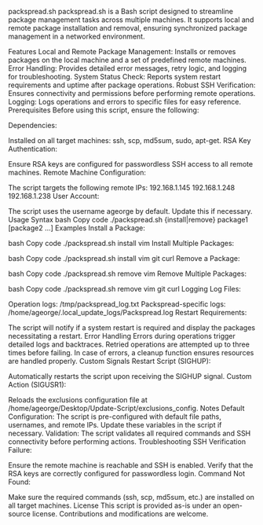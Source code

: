 
packspread.sh
packspread.sh is a Bash script designed to streamline package management tasks across multiple machines. It supports local and remote package installation and removal, ensuring synchronized package management in a networked environment.

Features
Local and Remote Package Management: Installs or removes packages on the local machine and a set of predefined remote machines.
Error Handling: Provides detailed error messages, retry logic, and logging for troubleshooting.
System Status Check: Reports system restart requirements and uptime after package operations.
Robust SSH Verification: Ensures connectivity and permissions before performing remote operations.
Logging: Logs operations and errors to specific files for easy reference.
Prerequisites
Before using this script, ensure the following:

Dependencies:

Installed on all target machines: ssh, scp, md5sum, sudo, apt-get.
RSA Key Authentication:

Ensure RSA keys are configured for passwordless SSH access to all remote machines.
Remote Machine Configuration:

The script targets the following remote IPs:
192.168.1.145
192.168.1.248
192.168.1.238
User Account:

The script uses the username ageorge by default. Update this if necessary.
Usage
Syntax
bash
Copy code
./packspread.sh {install|remove} package1 [package2 ...]
Examples
Install a Package:

bash
Copy code
./packspread.sh install vim
Install Multiple Packages:

bash
Copy code
./packspread.sh install vim git curl
Remove a Package:

bash
Copy code
./packspread.sh remove vim
Remove Multiple Packages:

bash
Copy code
./packspread.sh remove vim git curl
Logging
Log Files:

Operation logs: /tmp/packspread_log.txt
Packspread-specific logs: /home/ageorge/.local_update_logs/Packspread.log
Restart Requirements:

The script will notify if a system restart is required and display the packages necessitating a restart.
Error Handling
Errors during operations trigger detailed logs and backtraces.
Retried operations are attempted up to three times before failing.
In case of errors, a cleanup function ensures resources are handled properly.
Custom Signals
Restart Script (SIGHUP):

Automatically restarts the script upon receiving the SIGHUP signal.
Custom Action (SIGUSR1):

Reloads the exclusions configuration file at /home/ageorge/Desktop/Update-Script/exclusions_config.
Notes
Default Configuration: The script is pre-configured with default file paths, usernames, and remote IPs. Update these variables in the script if necessary.
Validation: The script validates all required commands and SSH connectivity before performing actions.
Troubleshooting
SSH Verification Failure:

Ensure the remote machine is reachable and SSH is enabled.
Verify that the RSA keys are correctly configured for passwordless login.
Command Not Found:

Make sure the required commands (ssh, scp, md5sum, etc.) are installed on all target machines.
License
This script is provided as-is under an open-source license. Contributions and modifications are welcome.

